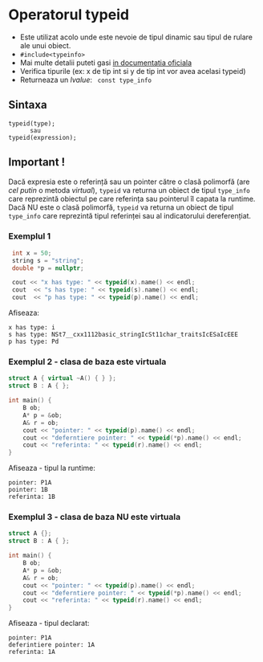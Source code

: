 # Operatorul typeid

- Este utilizat acolo unde este nevoie de tipul dinamic sau tipul de rulare ale unui obiect.
- ```#include<typeinfo>```
- Mai multe detalii puteti gasi [in documentatia oficiala](https://en.cppreference.com/w/cpp/language/typeid)
- Verifica tipurile (ex: x de tip int si y de tip int vor avea acelasi typeid)
- Returneaza un _lvalue_: ``` const type_info```

## Sintaxa
```
typeid(type);
      sau
typeid(expression);
```

## Important !
Dacă expresia este o referință sau un pointer către o clasă polimorfă (are _cel putin_ o metoda _virtual_), 
```typeid``` va returna un obiect de tipul ```type_info``` care reprezintă obiectul pe care referința sau pointerul îl capata la runtime.
Dacă NU este o clasă polimorfă, ```typeid``` va returna un obiect de tipul ```type_info``` care reprezintă tipul referinței sau al indicatorului
dereferențiat. 
  

### Exemplul 1
```C++
 int x = 50;
 string s = "string";
 double *p = nullptr;

 cout << "x has type: " << typeid(x).name() << endl;
 cout  << "s has type: " << typeid(s).name() << endl;
 cout  << "p has type: " << typeid(p).name() << endl;
```

Afiseaza: 
```
x has type: i
s has type: NSt7__cxx1112basic_stringIcSt11char_traitsIcESaIcEEE
p has type: Pd
```

### Exemplul 2 - clasa de baza este virtuala
```C++
struct A { virtual ~A() { } };
struct B : A { };

int main() {
    B ob;
    A* p = &ob;
    A& r = ob;
    cout << "pointer: " << typeid(p).name() << endl;
    cout << "deferntiere pointer: " << typeid(*p).name() << endl;
    cout << "referinta: " << typeid(r).name() << endl;
}
```

Afiseaza - tipul la runtime:
```
pointer: P1A
pointer: 1B
referinta: 1B
```

### Exemplul 3 - clasa de baza NU este virtuala
```C++
struct A {};
struct B : A { };

int main() {
    B ob;
    A* p = &ob;
    A& r = ob;
    cout << "pointer: " << typeid(p).name() << endl;
    cout << "deferntiere pointer: " << typeid(*p).name() << endl;
    cout << "referinta: " << typeid(r).name() << endl;
}
```

Afiseaza - tipul declarat:
```
pointer: P1A
deferintiere pointer: 1A
referinta: 1A
```

